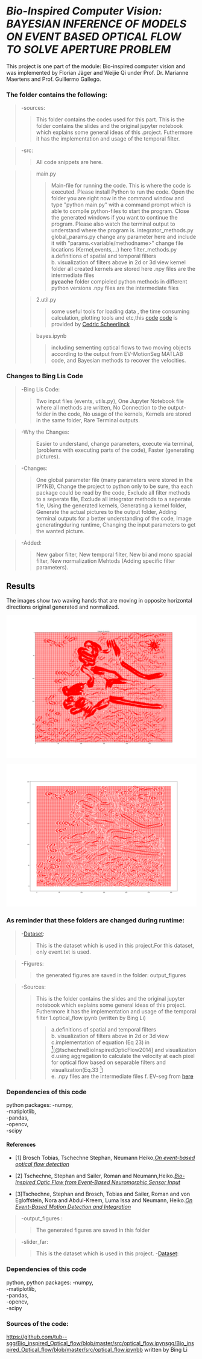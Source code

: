 # *Bio-Inspired Computer Vision:  BAYESIAN INFERENCE OF MODELS ON EVENT BASED OPTICAL FLOW TO SOLVE APERTURE PROBLEM*
This project is one part of the module: Bio-inspired computer vision and was implemented by Florian Jäger and Weijie Qi under Prof. Dr. Marianne Maertens and Prof. Guillermo Gallego.
  
### The folder contains the following:  


>-sources:
>>This folder contains the codes used for this part.
>>This is the folder contains the slides and the original jupyter notebook which explains some general ideas of this .project. Futhermore it has the implementation and usage of the temporal filter.


>-src:  
>>All code snippets are here.


> >main.py
> > > Main-file for running the code.
> > > This is where the code is executed.
> > > Please install Python to run the code.
> > > Open the folder you are right now in the command window and type "python main.py" with a command prompt which is able to compile python-files to start the program.
> > > Close the generated windows if you want to continue the program.
> > > Please also watch the terminal output to understand where the program is.
> > integrator_methods.py
> > global_params.py
> > > change any parameter here and include it with "params.<variable/methodname>"
> > > change file locations (Kernel,events,...) here
> > filter_methods.py
> > > a.definitions of  spatial and temporal filters  
> > > b. visualization of filters above in 2d or 3d view
> > kernel folder
> > >all created kernels are stored here
> > >.npy files are the intermediate files  
> >__pycache__ folder
> > >compieled python methods in different python versions
> > >.npy files are the intermediate files 
>
>>2.util.py
>>>some useful tools for loading data , the time consuming calculation, plotting tools and etc,this 
[code](https://github.com/tub-sgg/Bio_inspired_Optical_flow)
[code](https://github.com/cedric-scheerlinck/jupnote_event_demo)
is provided by [Cedric Scheerlinck](https://www.cedricscheerlinck.com/about/)    
>
>>bayes.ipynb
>>>including sementing optical flows to two moving objects according to the output from EV-MotionSeg MATLAB code, and Bayesian methods to recover the velocities.

### Changes to Bing Lis Code

>-Bing Lis Code:
> > Two input files (events, utils.py),
> > One Jupyter Notebook file where all methods are written,
> > No Connection to the output-folder in the code,
> > No usage of the kernels,
> > Kernels are stored in the same folder,
> > Rare Terminal outputs.

>-Why the Changes:
> > Easier to understand, change parameters, execute via terminal, (problems with executing parts of the code),
> > Faster (generating pictures).

>-Changes:
> > One global parameter file (many parameters were stored in the IPYNB),
> > Change the project to python only to be sure, tha each package could be read by the code,
> > Exclude all filter methods to a seperate file,
> > Exclude all integrator methods to a seperate file,
> > Using the generated kernels,
> > Generating a kernel folder, 
> > Generate the actual pictures to the output folder,
> > Adding terminal outputs for a better understanding of the code,
> > Image generatingduring runtime,
> > Changing the input parameters to get the wanted picture.

>-Added:
> > New gabor filter,
> > New temporal filter,
> > New bi and mono spacial filter,
> > New normalization Mehtods (Adding specific filter parameters).


## Results
The images show two waving hands that are moving in opposite horizontal directions original generated and normalized.

![image](https://github.com/flori950/tub_inspired_optical_flow/blob/master/optical_flow/output_figures/plt_save_whole_image_normalized.png)

![image](https://github.com/flori950/tub_inspired_optical_flow/blob/master/optical_flow/output_figures/whole_image_normalized.png)



### As reminder that these folders are changed during runtime:  

>-[Dataset](http://rpg.ifi.uzh.ch/datasets/davis/slider_far.zip):  
>>This is the dataset which is used in this project.For this dataset, only event.txt is used.

>-Figures:  
>> the generated figures are saved in the folder: output_figures  

>-Sources:
>>This is the folder contains the slides and the original jupyter notebook which explains some general ideas of this project. Futhermore it has the implementation and usage of the temporal filter
> > 1.optical_flow.ipynb (written by Bing Li)
> > > a.definitions of  spatial and temporal filters  
> > > b. visualization of filters above in 2d or 3d view   
>>>c.implementation of equation (Eq 23) in [<sup>1</sup>](#refer-anchor-1)[@tschechneBioInspiredOpticFlow2014] and visualization  
>>>d.using aggregation to calculate the velocity at each pixel for optical flow  based on separable filters and visualization(Eq.33 [<sup>1</sup>](#refer-anchor-1))  
>>>e. .npy files are the intermediate files 
> > >f. EV-seg from 
[here](https://github.com/remindof/EV-MotionSeg)

### Dependencies of this code
python
packages:
-numpy,  
-matiplotlib,  
-pandas,  
-opencv,  
-scipy

#### References   

<div id="refer-anchor-1"></div>

- [1] Brosch Tobias, Tschechne Stephan, Neumann Heiko,*[On event-based optical flow detection](https://www.frontiersin.org/article/10.3389/fnins.2015.00137)*

<div id="refer-anchor-2"></div>

- [2] Tschechne, Stephan and Sailer, Roman and Neumann,Heiko.*[Bio-Inspired Optic Flow from Event-Based Neuromorphic Sensor Input](https://link.springer.com/chapter/10.1007/978-3-319-11656-3_16)*  

<div id="refer-anchor-3"></div>

- [3]Tschechne, Stephan and Brosch, Tobias and Sailer, Roman and von Egloffstein, Nora and Abdul-Kreem, Luma Issa and Neumann, Heiko.*[On Event-Based Motion Detection and Integration](https://doi.org/10.4108/icst.bict.2014.257904)*

>-output_figures :  
>>The generated figures are saved in this folder 

>-slider_far:
>>This is the dataset which is used in this project.
>-[Dataset](http://rpg.ifi.uzh.ch/datasets/davis/slider_far.zip):

### Dependencies of this code
python,
python packages:
-numpy,  
-matiplotlib,  
-pandas,  
-opencv,  
-scipy

### Sources of the code:

https://github.com/tub--sgg/Bio_inspired_Optical_flow/blob/master/src/optical_flow.ipynsgg/Bio_inspired_Optical_flow/blob/master/src/optical_flow.ipynbb written by Bing Li

